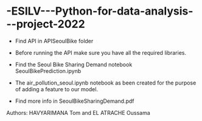 # -ESILV---Python-for-data-analysis---project-2022

- Find API in APISeoulBike folder

- Before running the API make sure you have all the required libraries.

- Find the Seoul Bike Sharing Demand notebook SeoulBikePrediction.ipynb

- The air_pollution_seoul.ipynb notebook as been created for the purpose of adding a feature to our model.

- Find more info in SeoulBikeSharingDemand.pdf

Authors: HAVYARIMANA Tom and EL ATRACHE Oussama
